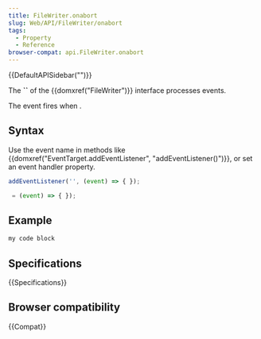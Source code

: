 ```yaml
---
title: FileWriter.onabort
slug: Web/API/FileWriter/onabort
tags:
  - Property
  - Reference
browser-compat: api.FileWriter.onabort
---
```

{{DefaultAPISidebar("")}}

The **``** of the {{domxref("FileWriter")}} interface processes  events.

The  event fires when .

## Syntax

Use the event name in methods like {{domxref("EventTarget.addEventListener", "addEventListener()")}}, or set an event handler property.

```js
addEventListener('', (event) => { });

 = (event) => { });
```

## Example

```js
my code block
```

## Specifications

{{Specifications}}

## Browser compatibility

{{Compat}}

